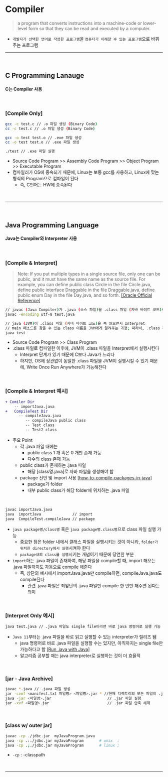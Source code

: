 # Compiler
> a program that converts instructions into a machine-code or lower-level form so that they can be read and executed by a computer.
* `개발자가 선택한 언어로 작성한 프로그램`을 `컴퓨터가 이해할 수 있는 프로그램`으로 바꿔주는 프로그램

<hr>
<br>

## C Programming Lanauge
#### C는 Compiler 사용

<br>

### [Compile Only]
```bash
gcc -c test.c // .o 파일 생성 (Binary Code)
cc -c test.c // .o 파일 생성 (Binary Code)

gcc -o test test.o // .exe 파일 생성
cc -o test test.o // .exe 파일 생성

./test // .exe 파일 실행
```
* Source Code Program >> Assembly Code Program >> Object Program >> Executable Program
* 컴파일러가 OS에 종속되기 때문에, Linux는 보통 gcc를 사용하고, Linux에 맞는 형식의 Program으로 컴파일이 된다
  * 즉, C언어는 HW에 종속된다

<br>
<hr>
<br>

## Java Programming Language
#### Java는 Compiler와 Interpreter 사용

<br>

### [Compile & Interpret]
> Note: If you put multiple types in a single source file, only one can be public, and it must have the same name as the source file. For example, you can define public class Circle in the file Circle.java, define public interface Draggable in the file Draggable.java, define public enum Day in the file Day.java, and so forth. [[Oracle Official Reference]](https://docs.oracle.com/javase/tutorial/java/package/createpkgs.html)

```bash
// javac (Java Compiler)가 .java (소스 파일)을 .class 파일 (자바 바이트 코드)로 Compile 
javac -encoding utf-8 test.java 

// java (JVM)이 .class 파일 (자바 바이트 코드)을 쭉 읽으면서 Interpret
// main 메소드를 찾을 수 있는 class 이름을 JVM에게 알려주는 과정; 따라서, .class 확장자까지 넣어줄 필요 없음
java test
```

* Source Code Program >> Class Program
* .class 파일로 컴파일한 이후에, JVM이 .class 파일을 Interpret해서 실행시킨다
  * Interpret 단계가 있기 때문에 C보다 Java가 느리다
  * 하지만, OS에 상관없이 동일한 .class 파일을 JVM이 실행시킬 수 있기 때문에, Write Once Run Anywhere가 가능해진다

<br>

### [Compile & Interpret 예시]
``` diff
+ Comiler Dir
    -- importJava.java
+   CompileTest Dir
      -- compileJava.java
         -- compileJava public class
         -- Test class
         -- Test2 class 
```
* 주요 Point
  * 각 .java 파일 내에는
    * public class 1 개 혹은 0 개만 존재 가능
    * 다수의 class 존재 가능
  * public class가 존재하는 .java 파일
    * 해당 [class명.java]로 자바 파일을 생성해야 함
  * package 선언 및 import 사용 [[how-to-compile-packages-in-java]](https://www.webucator.com/article/how-to-compile-packages-in-java/)
    * package가 folder 
    * 내부 public class가 해당 folder에 위치하는 .java 파일

<br>

``` zsh
javac importJava.java
java  importJava              // import 
java  CompileTest.compileJava // package
```
* `java package명/class명` 혹은 `java package명.class명`으로 class 파일 실행 가능
   * 중요한 점은 folder 내에서 클래스 파일을 실행시키는 것이 아니라, `folder가 위치한 directory에서 실행`시켜야 한다 
   * `package내의 class를 실행`시키는 개념이기 때문에 당연한 부분
* `import`하는 .java 파일이 존재하여, 해당 파일을 compile할 때, import 해오는 .java 파일까지도 자동으로 compile 해준다
   * 즉, 상단의 예시에서 importJava.java만 compile하면, compileJava.java도 compile된다 
     * 관련 .java 파일은 최앞단의 .java 파일만 compile 한 번만 해주면 된다는 의미

<br>

### [Interpret Only 예시]
```zsh
java test.java // .java 파일도 single file이라면 바로 java 명령어로 실행 가능
```
* `Java 11`부터는 .java 파일을 바로 읽고 실행할 수 있는 interpreter가 릴리즈 됌
  * java 명령어로 바로 .java 파일을 실행할 수는 있지만, 아직까지는 single file만 가능하다고 함 [[Run .java with Java]](https://www.infoq.com/articles/single-file-execution-java11/)
  * 알고리즘 공부할 때는 java interpreter로 실행하는 것이 더 효율적

<br>

### [jar - Java Archive]

``` bash
javac *.java // .java 파일 생성
jar -cvmf <manifest.txt 파일명> <파일명>.jar * //현재 디렉토리의 모든 파일이 .jar 파일로 압축
java -jar <파일명>.jar                         // .jar 파일 실행
jar -xvf <파일명>.jar                          // .jar 파일 압축 해제
```

<br>

### [class w/ outer jar]
```bash
javac -cp ./jdbc.jar  myJavaProgram.java
java -cp .:./jdbc.jar myJavaProgram       # unix  :
java -cp .;./jdbc.jar myJavaProgram       # linux ;
```
* `-cp` : -classpath

<br>
<hr>
<br>
